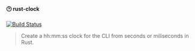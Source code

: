 #### :clock2: rust-clock
[![Build Status](https://travis-ci.org/stpettersens/rust-clock.png?branch=master)](https://travis-ci.org/stpettersens/rust-clock)
> Create a hh:mm:ss clock for the CLI from seconds or miliseconds in Rust. 
